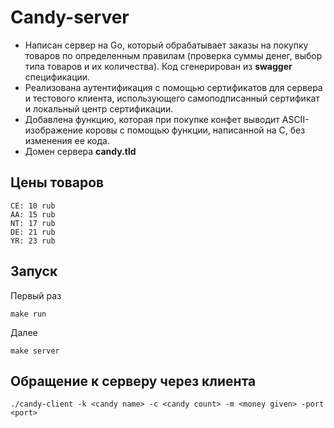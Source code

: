 # Candy-server
 * Написан сервер на Go, который обрабатывает заказы на покупку товаров по определенным правилам 
(проверка суммы денег, выбор типа товаров и их количества).
   Код сгенерирован из **swagger** спецификации.
 * Реализована аутентификация с помощью сертификатов для сервера и тестового клиента, использующего самоподписанный сертификат и локальный центр сертификации.
 * Добавлена функцию, которая при покупке конфет выводит ASCII-изображение коровы с помощью функции, написанной на C, без изменения ее кода.
 * Домен сервера **candy.tld**

## Цены товаров
```
CE: 10 rub
AA: 15 rub
NT: 17 rub
DE: 21 rub
YR: 23 rub
```
## Запуск
Первый раз 
```shell
make run
```

Далее 
```shell
make server
```

## Обращение к серверу через клиента 
```shell
./candy-client -k <candy name> -c <candy count> -m <money given> -port <port>
```